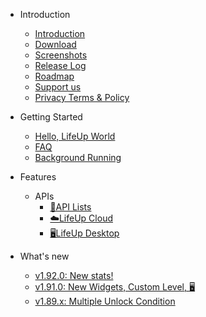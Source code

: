 - Introduction

  - [Introduction](Introduction.md)
  - [Download](introduction/download.md)
  - [Screenshots](Screenshots.md)
  - [Release Log](ReleaseLog.md)
  - [Roadmap](introduction/roadmap.md)
  - [Support us](Support_us.md)
  - [Privacy Terms & Policy](introduction/privacy-terms.md)
- Getting Started

  - [Hello, LifeUp World](guide/hello_lifeup.md)
  - [FAQ](guide/faq.md)
  - [Background Running](guide/background_running.md)

- Features
  - APIs
    - [📄API Lists](guide/api.md)
    - [☁️LifeUp Cloud](guide/api_cloud.md)
    - [🖥LifeUp Desktop](guide/api_desktop.md)
  
- What's new
  - [v1.92.0: New stats! ](feature/192.md)
  - [v1.91.0: New Widgets, Custom Level, 🖥 ](feature/191.md)
  - [v1.89.x: Multiple Unlock Condition](feature/189.md)